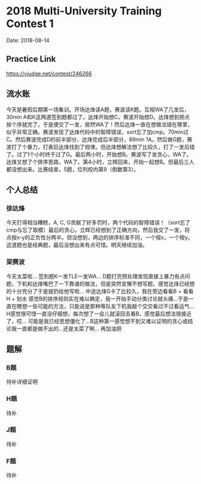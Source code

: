 # 2018 Multi-University Training Contest 1
Date: 2018-08-14
## Practice Link
https://vjudge.net/contest/246266
## 流水账
今天是暑假后期第一场集训。开场达烽读A题，赛波读K题。互相WA了几发后，30min A和K这两道签到题都过了。达烽开始想C，赛波开始想D。达烽想到把点排个序就完了，于是便交了一发，居然WA了！然后达烽一直在想做法错在哪里，似乎非常正确。赛波发现了达烽代码中的智障错误，sort忘了加cmp。70min过C。然后赛波完成D的前半部分，达烽完成后半部分，89min 1A。然后做G题，赛波打了个暴力，打表后达烽找到了规律。但达烽想解法想了比较久，打了一发后错了。过了1个小时终于过了G。最后两小时，开始想B。赛波写了发贪心，WA了。达烽又想了个排序思路，WA了。第4小时，立辉回来，开始一起想B。但最后三人都没想出来。比赛结束，5题，位列校内第9（倒数第3）。
## 个人总结
### 徐达烽
今天打得相当糟糕，A, C, G贡献了好多罚时，两个代码的智障错误！（sort忘了cmp与忘了取模）最后的贪心，立辉已经想到了正确方向，然后我交了一发，将点按x-y的正负性分两半。但没想到，两边的排序标准不同，一个按x，一个按y。这道题也是经典题，最后没想出来有点可惜。明天继续加油。
### 梁赛波
今天太菜啦...
签到题K一发TLE一发WA...
D题打完预处理发现直接上暴力有点问题，下机和达烽嘴巴了一下靠谱的做法，但是突然变懒不想写题，感觉达烽已经想的十分充分了于是就扔给他写啦...
中途达烽G卡了比较久，我在旁边看看B + 看看H + 划水
感觉B的排序规则实在难以确定，我一开始手动分类讨论就头痛...于是一直在瞎想一些可能的方法，只能说是那种等队友下机我敲个交交看过不过看运气...
H感觉很可惜一直没仔细想，每次想了一会儿就滚回去看B，感觉最后想法很接近了，哎...
可能是我已经思想僵化了...B这种第一感觉想不到又难以证明的贪心或结论我一直都是做不出的...还是太菜了啊...
再加油把
## 题解
### B题
待补详细证明
### H题
待补
### J题
待补
### F题
待补

